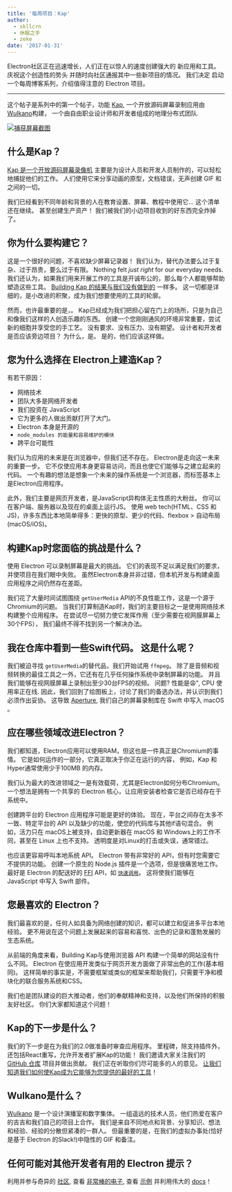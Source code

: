 ```yaml
---
title: '每周项目：Kap'
author:
  - skllcrn
  - 休眠之手
  - zeke
date: '2017-01-31'
---
```


Electron社区正在迅速增长，人们正在以惊人的速度创建强大的 新应用和工具。 庆祝这个创造性的势头 并随时向社区通报其中一些新项目的情况。 我们决定 启动一个每周博客系列，介绍值得注意的 Electron 项目。

---

这个帖子是系列中的第一个帖子，功能 [Kap](https://getkap.co/), 一个开放源码屏幕录制应用由 [Wulkano](https://wulkano.com/)构建， 一个由自由职业设计师和开发者组成的地理分布式团队.

[![捕获屏幕截图](https://cloud.githubusercontent.com/assets/2289/22439463/8f1e509e-e6e4-11e6-9c32-3a9db63fc9a1.gif)](https://getkap.co/)

## 什么是Kap？

[Kap 是一个开放源码屏幕录像机](https://getkap.co) 主要是为设计人员和开发人员制作的，可以轻松地捕捉他们的工作。 人们使用它来分享动画的原型，文档错误，无声创建 GIF 和之间的一切。

我们已经看到不同年龄和背景的人在教育设置、屏幕、教程中使用它... 这个清单还在继续。 甚至创建生产资产！ 我们被我们的小边项目收到的好东西完全炸掉了。

## 你为什么要构建它？

这是一个很好的问题，不喜欢缺少屏幕记录器！ 我们认为，替代办法要么过于复杂、过于昂贵，要么过于有限。 Nothing felt *just right* for our everyday needs. 我们还认为，如果我们用来开展工作的工具是开诚布公的，那么每个人都能够帮助塑造这些工具。 [Building Kap 的结果与我们没有做到的](https://medium.com/wulkano-friends/from-idea-to-product-and-beyond-a12850403c38) 一样多。 这一切都是详细的，是小改进的积聚，成为我们想要使用的工具的轮廓。

然而，也许最重要的是，。 Kap已经成为我们把担心留在门上的场所，只是为自己和像我们这样的人创造乐趣的东西。 创建一个您刚刚通风的环境非常重要，尝试新的细胞并享受您的手工艺。 没有要求、没有压力、没有期望。 设计者和开发者是否应该旁边项目？ 为什么，是。 是的，他们应该这样做。

## 您为什么选择在 Electron上建造Kap？

有若干原因：

* 网络技术
* 团队大多是网络开发者
* 我们投资在 JavaScript
* 它为更多的人做出贡献打开了大门。
* Electron 本身是开源的
* `node_modules 的能量和容易维护的模块`
* 跨平台可能性

我们认为应用的未来是在浏览器中，但我们还不存在。 Electron是走向这一未来的重要一步。 它不仅使应用本身更容易访问，而且也使它们能够与之建立起来的代码。 一个有趣的想法是想象一个未来的操作系统是一个浏览器，而标签基本上是Electron应用程序。

此外，我们主要是网页开发者，是JavaScript异构体无主性质的大粉丝。 你可以在客户端、服务器以及现在的桌面上运行JS。 使用 web tech(HTML、CSS 和 JS)，许多东西比本地简单得多：更快的原型、更少的代码、flexbox > 自动布局(macOS/iOS)。

## 构建Kap时您面临的挑战是什么？

使用 Electron 可以录制屏幕是最大的挑战。 它们的表现不足以满足我们的要求，并使项目在我们眼中失败。 虽然Electron本身并非过错，但本机开发与构建桌面应用程序之间仍然存在差距。

我们花了大量时间试图围绕 `getUserMedia` API的不良性能工作，这是一个源于Chromium的问题。 当我们打算制造Kap时，我们的主要目标之一是使用网络技术构建整个应用程序。 在尝试尽一切努力使它发挥作用（至少需要在视网膜屏幕上30个FPS）， 我们最终不得不找到另一个解决办法。

## 我在仓库中看到一些Swift代码。 这是什么呢？

我们被迫寻找 `getUserMedia`的替代品，我们开始试用 `ffmpeg`。 除了是音频和视频转换的最佳工具之一外，它还有在几乎任何操作系统中录制屏幕的功能。 并且我们能够在视网膜屏幕上录制出至少30台FPS的视频。 问题? 性能是:weary:", CPU 使用率正在线. 因此，我们回到了绘图板上，讨论了我们的备选办法，并认识到我们必须作出妥协。 这导致 [Aperture](https://github.com/wulkano/aperture), 我们自己的屏幕录制库在 Swift 中写入 macOS 。

## 应在哪些领域改进Electron？

我们都知道，Electron应用可以使用RAM，但这也是一件真正是Chromium的事情。 它是如何运作的一部分，它真正取决于你正在运行的内容， 例如，Kap 和 Hyper通常使用少于100MB 的内存。

我们认为最大的改进领域之一是有效载荷，尤其是Electron如何分布Chromium。 一个想法是拥有一个共享的 Electron 核心，让应用安装者检查它是否已经存在于系统中。

创建跨平台的 Electron 应用程序可能是更好的体验。 现在，平台之间存在太多不一致、特定平台的 API 以及缺少的功能，使您的代码库与其他if语句混合。 例如，活力只在 macOS上被支持，自动更新器在 macOS 和 Windows上的工作不同，甚至在 Linux 上也不支持。 透明度是对Linux的打击或失误，通常错过。

也应该更容易呼叫本地系统 API。 Electron 带有非常好的 API，但有时您需要它不提供的功能。 创建一个原生的 Node.js 插件是一个选项，但是很痛苦地工作。 最好是 Electron 的配送好的 [FFI](https://en.wikipedia.org/wiki/Foreign_function_interface) API，如 [`快速调用`](https://github.com/cmake-js/fastcall)。 这将使我们能够在 JavaScript 中写入 Swift 部件。

## 您最喜欢的 Electron？

我们最喜欢的是，任何人如具备为网络创建的知识，都可以建立和促进多平台本地经验。 更不用说在这个问题上发展起来的容易和喜悦、出色的记录和蓬勃发展的生态系统。

从前端的角度来看，Building Kap与使用浏览器 API 构建一个简单的网站没有什么不同。 Electron 在使应用开发类似于网页开发方面做了非常出色的工作(基本相同)。 这样简单的事实是，不需要框架或类似的框架来帮助我们，只需要干净和模块化的联合服务系统和CSS。

我们也是团队建设的巨大推动者，他们的奉献精神和支持，以及他们所保持的积极友好社区。 你们大家都知道这个问题！

## Kap的下一步是什么？

我们的下一步是在为我们的2.0做准备时审查应用程序。 里程碑，除支持插件外，还包括React重写，允许开发者扩展Kap的功能！ 我们邀请大家关注我们的 [GitHub 仓库](https://github.com/wulkano/kap) 项目并做出贡献。 我们正在听取你们尽可能多的人的意见。 [让我们知道我们如何使Kap成为它能够为您提供的最好的工具](https://wulkano.typeform.com/to/BIvJKz)！

## Wulkano是什么？

[Wulkano](https://wulkano.com) 是一个设计演播室和数字集体。 一组遥远的技术人员，他们热爱在客户的吉吉和我们自己的项目上合作。 我们是来自不同地点和背景、分享知识、想法和经验、经验的分散但紧凑的一群人。 但最重要的是，在我们的虚拟办事处(恰好是基于 Electron 的Slack!)中隐性的 GIF 和备注。

## 任何可能对其他开发者有用的 Electron 提示？

利用并参与奇异的 [社区](https://discuss.atom.io/c/electron), 查看 [非常棒的电子](https://github.com/sindresorhus/awesome-electron), 查看 [示例](https://github.com/electron/electron-api-demos) 并利用伟大的 [docs](https://electronjs.org/docs/)！

